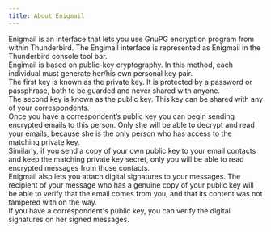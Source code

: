 ```yaml
---
title: About Enigmail
---
```

Enigmail is an interface that lets you use GnuPG encryption program from within Thunderbird. The Engimail interface is represented as Enigmail in the Thunderbird console tool bar.
<br>
Engimail is based on public-key cryptography. In this method, each individual must generate her/his own personal key pair.
<br>
The first key is known as the private key. It is protected by a password or passphrase, both to be guarded and never shared with anyone.
<br>
The second key is known as the public key. This key can be shared with any of your correspondents.
<br>
Once you have a correspondent’s public key you can begin sending encrypted emails to this person. Only she will be able to decrypt and read your emails, because she is the only person who has access to the matching private key.
<br>
Similarly, if you send a copy of your own public key to your email contacts and keep the matching private key secret, only you will be able to read encrypted messages from those contacts.
<br>
Enigmail also lets you attach digital signatures to your messages. The recipient of your message who has a genuine copy of your public key will be able to verify that the email comes from you, and that its content was not tampered with on the way.
<br>
If you have a correspondent's public key, you can verify the digital signatures on her signed messages.

